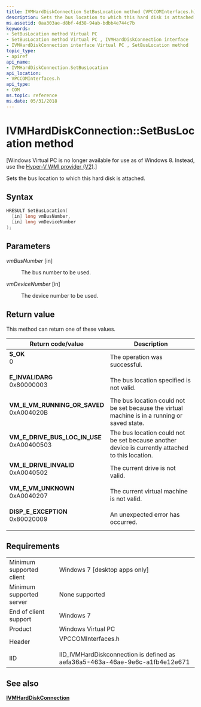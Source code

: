 ```yaml
---
title: IVMHardDiskConnection SetBusLocation method (VPCCOMInterfaces.h)
description: Sets the bus location to which this hard disk is attached.
ms.assetid: 0aa303ae-d8bf-4d38-94ab-bdbb4e744c7b
keywords:
- SetBusLocation method Virtual PC
- SetBusLocation method Virtual PC , IVMHardDiskConnection interface
- IVMHardDiskConnection interface Virtual PC , SetBusLocation method
topic_type:
- apiref
api_name:
- IVMHardDiskConnection.SetBusLocation
api_location:
- VPCCOMInterfaces.h
api_type:
- COM
ms.topic: reference
ms.date: 05/31/2018
---
```


# IVMHardDiskConnection::SetBusLocation method

\[Windows Virtual PC is no longer available for use as of Windows 8. Instead, use the [Hyper-V WMI provider (V2)](/windows/desktop/HyperV_v2/windows-virtualization-portal).\]

Sets the bus location to which this hard disk is attached.

## Syntax


```C++
HRESULT SetBusLocation(
  [in] long vmBusNumber,
  [in] long vmDeviceNumber
);
```



## Parameters

<dl> <dt>

*vmBusNumber* \[in\]
</dt> <dd>

The bus number to be used.

</dd> <dt>

*vmDeviceNumber* \[in\]
</dt> <dd>

The device number to be used.

</dd> </dl>

## Return value

This method can return one of these values.



| Return code/value                                                                                                                                                               | Description                                                                                                 |
|---------------------------------------------------------------------------------------------------------------------------------------------------------------------------------|-------------------------------------------------------------------------------------------------------------|
| <dl> <dt>**S\_OK**</dt> <dt>0</dt> </dl>                                     | The operation was successful.<br/>                                                                    |
| <dl> <dt>**E\_INVALIDARG**</dt> <dt>0x80000003</dt> </dl>                    | The bus location specified is not valid.<br/>                                                         |
| <dl> <dt>**VM\_E\_VM\_RUNNING\_OR\_SAVED**</dt> <dt>0xA004020B</dt> </dl>    | The bus location could not be set because the virtual machine is in a running or saved state.<br/>    |
| <dl> <dt>**VM\_E\_DRIVE\_BUS\_LOC\_IN\_USE**</dt> <dt>0xA00400503</dt> </dl> | The bus location could not be set because another device is currently attached to this location.<br/> |
| <dl> <dt>**VM\_E\_DRIVE\_INVALID**</dt> <dt>0xA0040502</dt> </dl>            | The current drive is not valid.<br/>                                                                  |
| <dl> <dt>**VM\_E\_VM\_UNKNOWN**</dt> <dt>0xA0040207</dt> </dl>               | The current virtual machine is not valid.<br/>                                                        |
| <dl> <dt>**DISP\_E\_EXCEPTION**</dt> <dt>0x80020009</dt> </dl>               | An unexpected error has occurred.<br/>                                                                |



 

## Requirements



|                                     |                                                                                               |
|-------------------------------------|-----------------------------------------------------------------------------------------------|
| Minimum supported client<br/> | Windows 7 \[desktop apps only\]<br/>                                                    |
| Minimum supported server<br/> | None supported<br/>                                                                     |
| End of client support<br/>    | Windows 7<br/>                                                                          |
| Product<br/>                  | Windows Virtual PC<br/>                                                                 |
| Header<br/>                   | <dl> <dt>VPCCOMInterfaces.h</dt> </dl> |
| IID<br/>                      | IID\_IVMHardDiskconnection is defined as aefa36a5-463a-46ae-9e6c-a1fb4e12e671<br/>      |



## See also

<dl> <dt>

[**IVMHardDiskConnection**](ivmharddiskconnection.md)
</dt> </dl>

 


